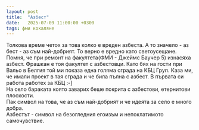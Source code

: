 ```yaml
---
layout: post
title:  "Азбест"
date:   2025-07-09 11:00:00 +0300
tags: фми кокаляне
---
```

Толкова време четох за това колко е вреден азбеста.
А то значело - аз бест - аз съм най-добрият.
То верно е вредно като светоусещане.
Помня, че при ремонт на факултета(ФМИ - Джеймс Баучер 5) изнасяха азбест.
Фрашкан е тоя факултет с азбестовци.
Като бях на гости при Вальо в Белгия той ми показа една голяма сграда на КБЦ Груп.
Каза ми, че имали проект в тая сграда и че била пълна с азбест. В първата си работа работех за КБЦ :-]  
На село бараката която заварих беше покрита с азбестови, етернитови плоскости.  
Пак символ на това, че аз съм най-добрият и че идеята за село е много добра.  
Азбестът - символ на безогледния егоизъм и непоклатимото самочувствие.